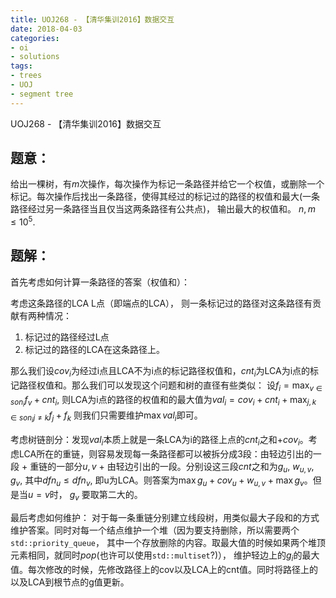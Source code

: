 ```yaml
---
title: UOJ268 - 【清华集训2016】数据交互
date: 2018-04-03
categories:
- oi
- solutions
tags:
- trees
- UOJ
- segment tree
---
```


UOJ268 - 【清华集训2016】数据交互

<!--- more --->

## 题意：
给出一棵树，有$m$次操作，每次操作为标记一条路径并给它一个权值，或删除一个标记。每次操作后找出一条路径，使得其经过的标记过的路径的权值和最大(一条路径经过另一条路径当且仅当这两条路径有公共点)， 输出最大的权值和。 $n, m \le 10 ^ 5$.

## 题解：

首先考虑如何计算一条路径的答案（权值和）：

考虑这条路径的LCA L点（即端点的LCA）， 则一条标记过的路径对这条路径有贡献有两种情况：
1. 标记过的路径经过L点
2. 标记过的路径的LCA在这条路径上。

那么我们设$cov_i$为经过i点且LCA不为i点的标记路径权值和，$cnt_i$为LCA为i点的标记路径权值和。那么我们可以发现这个问题和树的直径有些类似： 设$f_i = \max_{v \in son_i} f_v + cnt_i$, 则LCA为i点的路径的权值和的最大值为$val_i = cov_i + cnt_i + \max_{j, k \in son_i j \neq k} f_j + f_k$ 则我们只需要维护$\max val_i$即可。

考虑树链剖分：发现$val_i$本质上就是一条LCA为i的路径上点的$cnt_i$之和$+cov_i$。考虑LCA所在的重链，则容易发现每一条路径都可以被拆分成3段：由轻边引出的一段 + 重链的一部分$u, v$ + 由轻边引出的一段。分别设这三段$cnt$之和为$g_u$, $w_{u, v}$, $g_v$, 其中$dfn_u \le dfn_v$, 即u为LCA。则答案为$\max g_u + cov_u + w_{u, v} + \max g_v$。但是当$u = v$时， $g_v$ 要取第二大的。

最后考虑如何维护： 对于每一条重链分别建立线段树，用类似最大子段和的方式维护答案。同时对每一个结点维护一个堆（因为要支持删除，所以需要两个`std::priority_queue`， 其中一个存放删除的内容。取最大值的时候如果两个堆顶元素相同，就同时$pop$(也许可以使用`std::multiset`?)）， 维护轻边上的$g_i$的最大值。每次修改的时候，先修改路径上的cov以及LCA上的cnt值。同时将路径上的以及LCA到根节点的g值更新。


